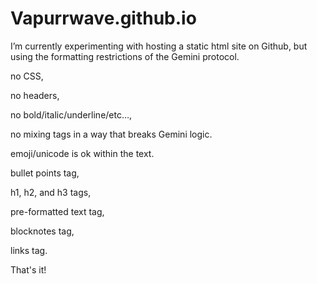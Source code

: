 # Vapurrwave.github.io
I’m currently experimenting with hosting a static html site on Github, but using the formatting restrictions of the Gemini protocol. 

no CSS, 

no headers, 

no bold/italic/underline/etc…, 

no mixing tags in a way that breaks Gemini logic.

emoji/unicode is ok within the text.

bullet points tag, 

h1, h2, and h3 tags, 

pre-formatted text tag, 

blocknotes tag, 

links tag.

That's it!
